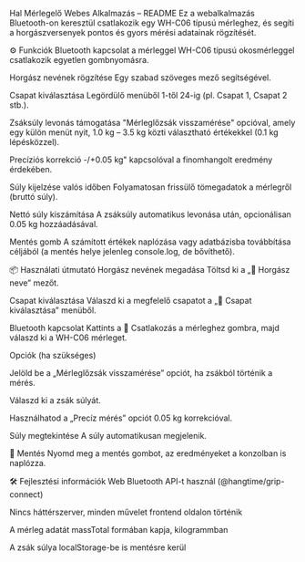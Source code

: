 Hal Mérlegelő Webes Alkalmazás – README
Ez a webalkalmazás Bluetooth-on keresztül csatlakozik egy WH-C06 típusú mérleghez, és segíti a horgászversenyek pontos és gyors mérési adatainak rögzítését.

⚙️ Funkciók
Bluetooth kapcsolat a mérleggel
WH-C06 típusú okosmérleggel csatlakozik egyetlen gombnyomásra.

Horgász nevének rögzítése
Egy szabad szöveges mező segítségével.

Csapat kiválasztása
Legördülő menüből 1-től 24-ig (pl. Csapat 1, Csapat 2 stb.).

Zsáksúly levonás támogatása
"Mérleglőzsák visszamérése" opcióval, amely egy külön menüt nyit, 1.0 kg – 3.5 kg közti választható értékekkel (0.1 kg lépésközzel).

Precíziós korrekció
-/+0.05 kg" kapcsolóval a finomhangolt eredmény érdekében.

Súly kijelzése valós időben
Folyamatosan frissülő tömegadatok a mérlegről (bruttó súly).

Nettó súly kiszámítása
A zsáksúly automatikus levonása után, opcionálisan 0.05 kg hozzáadásával.

Mentés gomb
A számított értékek naplózása vagy adatbázisba továbbítása céljából (a mentés helye jelenleg console.log, de bővíthető).

📦 Használati útmutató
Horgász nevének megadása
Töltsd ki a „👤 Horgász neve” mezőt.

Csapat kiválasztása
Válaszd ki a megfelelő csapatot a „🥇 Csapat kiválasztása” menüből.

Bluetooth kapcsolat
Kattints a 🔗 Csatlakozás a mérleghez gombra, majd válaszd ki a WH-C06 mérleget.

Opciók (ha szükséges)

Jelöld be a „Mérleglőzsák visszamérése” opciót, ha zsákból történik a mérés.

Válaszd ki a zsák súlyát.

Használhatod a „Precíz mérés” opciót 0.05 kg korrekcióval.

Súly megtekintése
A súly automatikusan megjelenik.

💾 Mentés
Nyomd meg a mentés gombot, az eredményeket a konzolban is naplózza.

🛠️ Fejlesztési információk
Web Bluetooth API-t használ (@hangtime/grip-connect)

Nincs háttérszerver, minden művelet frontend oldalon történik

A mérleg adatát massTotal formában kapja, kilogrammban

A zsák súlya localStorage-be is mentésre kerül

